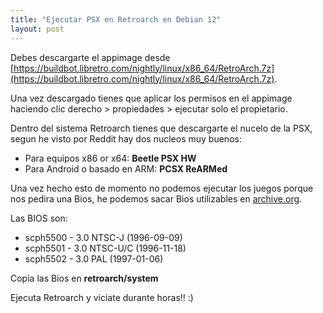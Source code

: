 ```yaml
---
title: "Ejecutar PSX en Retroarch en Debian 12"
layout: post
---
```


Debes descargarte el appimage desde [https://buildbot.libretro.com/nightly/linux/x86_64/RetroArch.7z](https://buildbot.libretro.com/nightly/linux/x86_64/RetroArch.7z).

Una vez descargado tienes que aplicar los permisos en el appimage haciendo clic derecho > propiedades > ejecutar solo el propietario.

Dentro del sistema Retroarch tienes que descargarte el nucelo de la PSX, segun he visto por Reddit hay dos nucleos muy buenos:
-  Para equipos x86 or x64: **Beetle PSX HW**
-  Para Android o basado en ARM: **PCSX ReARMed**

Una vez hecho esto de momento no podemos ejecutar los juegos porque nos pedira una Bios, he podemos sacar Bios utilizables en [archive.org](https://archive.org/details/PlayStationBIOSFilesNAEUJP).

Las BIOS son:
-  scph5500 - 3.0 NTSC-J (1996-09-09)
-  scph5501 - 3.0 NTSC-U/C (1996-11-18)
-  scph5502 - 3.0 PAL (1997-01-06)

Copia las Bios en **retroarch/system**

Ejecuta Retroarch y viciate durante horas!! :)
